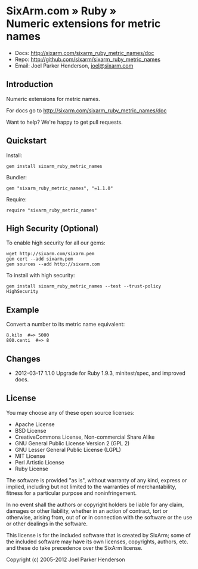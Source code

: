 # SixArm.com » Ruby » <br > Numeric extensions for metric names

* Docs: <http://sixarm.com/sixarm_ruby_metric_names/doc>
* Repo: <http://github.com/sixarm/sixarm_ruby_metric_names>
* Email: Joel Parker Henderson, <joel@sixarm.com>


## Introduction

Numeric extensions for metric names.

For docs go to <http://sixarm.com/sixarm_ruby_metric_names/doc>

Want to help? We're happy to get pull requests.


## Quickstart

Install:

    gem install sixarm_ruby_metric_names

Bundler:

    gem "sixarm_ruby_metric_names", "=1.1.0"

Require:

    require "sixarm_ruby_metric_names"


## High Security (Optional)

To enable high security for all our gems:

    wget http://sixarm.com/sixarm.pem
    gem cert --add sixarm.pem
    gem sources --add http://sixarm.com

To install with high security:

    gem install sixarm_ruby_metric_names --test --trust-policy HighSecurity


## Example

Convert a number to its metric name equivalent:

    8.kilo  #=> 5000
    800.centi  #=> 8


## Changes

* 2012-03-17 1.1.0 Upgrade for Ruby 1.9.3, minitest/spec, and improved docs.


## License

You may choose any of these open source licenses:

  * Apache License
  * BSD License
  * CreativeCommons License, Non-commercial Share Alike
  * GNU General Public License Version 2 (GPL 2)
  * GNU Lesser General Public License (LGPL)
  * MIT License
  * Perl Artistic License
  * Ruby License

The software is provided "as is", without warranty of any kind, 
express or implied, including but not limited to the warranties of 
merchantability, fitness for a particular purpose and noninfringement. 

In no event shall the authors or copyright holders be liable for any 
claim, damages or other liability, whether in an action of contract, 
tort or otherwise, arising from, out of or in connection with the 
software or the use or other dealings in the software.

This license is for the included software that is created by SixArm;
some of the included software may have its own licenses, copyrights, 
authors, etc. and these do take precedence over the SixArm license.

Copyright (c) 2005-2012 Joel Parker Henderson
